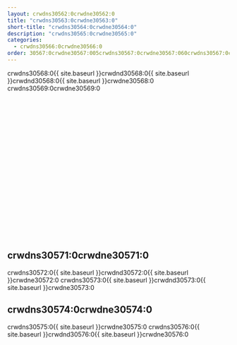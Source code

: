 ```yaml
---
layout: crwdns30562:0crwdne30562:0
title: "crwdns30563:0crwdne30563:0"
short-title: "crwdns30564:0crwdne30564:0"
description: "crwdns30565:0crwdne30565:0"
categories:
  - crwdns30566:0crwdne30566:0
order: 30567:0crwdne30567:005crwdns30567:0crwdne30567:060crwdns30567:0crwdne30567:0
---
```

crwdns30568:0{{ site.baseurl }}crwdnd30568:0{{ site.baseurl }}crwdnd30568:0{{ site.baseurl }}crwdne30568:0 crwdns30569:0crwdne30569:0

<div class="video-wrapper">
<iframe width="560" height="315" src="crwdns30570:0crwdne30570:0" frameborder="0" allow="autoplay; encrypted-media" allowfullscreen mark="crwd-mark"></iframe>
</div>

## crwdns30571:0crwdne30571:0

crwdns30572:0{{ site.baseurl }}crwdnd30572:0{{ site.baseurl }}crwdne30572:0 crwdns30573:0{{ site.baseurl }}crwdnd30573:0{{ site.baseurl }}crwdne30573:0

## crwdns30574:0crwdne30574:0

crwdns30575:0{{ site.baseurl }}crwdne30575:0 crwdns30576:0{{ site.baseurl }}crwdnd30576:0{{ site.baseurl }}crwdne30576:0